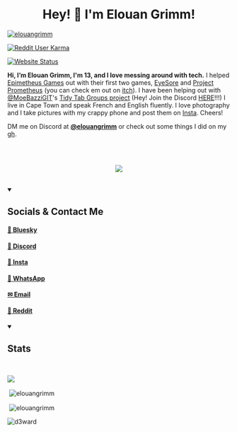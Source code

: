 <h1 align="center">Hey! 👋 I'm Elouan Grimm!</h1>

<a href="https://github.com/elouangrimm/"><img src="https://komarev.com/ghpvc/?username=elouangrimm&label=Profile%20views&color=0e75b6&style=flat" alt="elouangrimm"/></a>

<a href="https://www.reddit.com/user/elouangrimm/"><img alt="Reddit User Karma" src="https://img.shields.io/reddit/user-karma/combined/elouangrimm?style=flat"></a>

<a href="https://elouan.xyz/"><img alt="Website Status" src="https://img.shields.io/website?url=http%3A//elouan.xyz/"></a>

**Hi, I’m Elouan Grimm, I'm 13, and I love messing around with tech.** I helped [Epimetheus Games](https://epimetheusgamesogpc.itch.io/) out with their first two games, [EyeSore](https://epimetheusgamesogpc.itch.io/eyesore) and [Project Prometheus](https://epimetheusgamesogpc.itch.io/projectprometheus) (you can check em out on [itch](https://epimetheusgamesogpc.itch.io/)). I have been helping out with [@MoeBazziGIT](https://github.com/MoeBazziGIT)'s [Tidy Tab Groups project](https://chromewebstore.google.com/detail/tidy-tab-groups/fohgbkobjdckaapjimleemkolchkmebf) (Hey! Join the Discord [HERE](https://discord.com/invite/aBdAfNfGEv)!!!) I live in Cape Town and speak French and English fluently. I love photography and I take pictures with my crappy phone and post them on [Insta](https://www.instagram.com/elouangrimm). Cheers!

DM me on Discord at [**@elouangrimm**](https://discord.com/users/939697576419131462) or check out some things I did on my [gh](https://github.com/elouangrimm/).

<br>
<br>

<p align="center">
  <a href="https://elouangrimm.github.io">
    <img src="https://skillicons.dev/icons?i=html,css,js,htmx,py,md,discord,bots,gmail,instagram,ps,godot,replit,vscode,github,git,linux,raspberrypi&perline=9" />
  </a>
</p>

<br>

<details open>
<summary><h2>Socials & Contact Me</h2></summary>

#### [🦋 Bluesky](https://bsky.app/profile/elouan.xyz/)

#### [💬 Discord](https://discord.com/users/939697576419131462)

#### [📸 Insta](https://www.instagram.com/elouangrimm)

#### [💬 WhatsApp](https://wa.me/19712661720)

#### [✉︎ Email](mailto:elouangrimm@gmail.com)

#### [🤖 Reddit](https://www.reddit.com/user/elouangrimm/)
</details>

<details open>
<summary><h2>Stats</h2></summary>
<br>

![](http://github-profile-summary-cards.vercel.app/api/cards/profile-details?username=elouangrimm&theme=dark) 

<p>&nbsp;<img align="center" src="https://github-readme-stats.vercel.app/api?username=elouangrimm&show_icons=true&theme=dark&locale=en" alt="elouangrimm" /></p>

<!-- <a href="https://elouangrimm.github.io"><img src="https://streak-stats.demolab.com?user=elouangrimm&theme=material&hide_border=true&border_radius=10&date_format=M%20j%5B%2C%20Y%5D&mode=weekly&exclude_days=Sun%2CSat&stroke=79FF97&background=151515&ring=79FF97&currStreakNum=79FF97&fire=4FFF66&dates=79FF97&sideNums=79FF97&border=79FF97&currStreakLabel=79FF97&sideLabels=79FF97&excludeDaysLabel=79FF97" alt="GitHub Streak" /></a> -->

<p>&nbsp;<img align="center" src="https://github-profile-trophy.vercel.app/?username=elouangrimm&theme=discord&title=-Reviews,-PullRequest" alt="elouangrimm" /></p>

<p style="width:100%"><img align="left" src="https://github-readme-stats.vercel.app/api/top-langs?username=elouangrimm&show_icons=true&locale=en&layout=compact&theme=dark" alt="d3ward" /></p>
</details>
